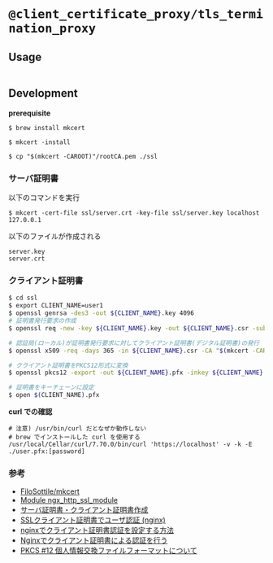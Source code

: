 # `@client_certificate_proxy/tls_termination_proxy`

## Usage

```

```

## Development

**prerequisite**

```
$ brew install mkcert
```

```
$ mkcert -install
```

```
$ cp "$(mkcert -CAROOT)"/rootCA.pem ./ssl
```

### サーバ証明書

以下のコマンドを実行

```
$ mkcert -cert-file ssl/server.crt -key-file ssl/server.key localhost 127.0.0.1
```

以下のファイルが作成される

```
server.key
server.crt
```

### クライアント証明書

```bash
$ cd ssl
$ export CLIENT_NAME=user1
$ openssl genrsa -des3 -out ${CLIENT_NAME}.key 4096
# 証明書発行要求の作成
$ openssl req -new -key ${CLIENT_NAME}.key -out ${CLIENT_NAME}.csr -subj "/C=JP/ST=Tokyo/L=Minato/CN=${CLIENT_NAME}"

# 認証局(ローカル)が証明書発行要求に対してクライアント証明書(デジタル証明書)の発行
$ openssl x509 -req -days 365 -in ${CLIENT_NAME}.csr -CA "$(mkcert -CAROOT)"/rootCA.pem -CAkey "$(mkcert -CAROOT)"/rootCA-key.pem -set_serial 01 -out ${CLIENT_NAME}.crt

# クライアント証明書をPKCS12形式に変換
$ openssl pkcs12 -export -out ${CLIENT_NAME}.pfx -inkey ${CLIENT_NAME}.key -in ${CLIENT_NAME}.crt -certfile "$(mkcert -CAROOT)"rootCA.pem

# 証明書をキーチェーンに設定
$ open $(CLIENT_NAME).pfx
```

**curl での確認**

```
# 注意) /usr/bin/curl だとなぜか動作しない
# brew でインストールした curl を使用する
/usr/local/Cellar/curl/7.70.0/bin/curl 'https://localhost' -v -k -E ./user.pfx:[password]
```

### 参考

- [FiloSottile/mkcert](https://github.com/FiloSottile/mkcert)
- [Module ngx_http_ssl_module](http://nginx.org/en/docs/http/ngx_http_ssl_module.html#ssl_client_certificate)
- [サーバ証明書・クライアント証明書作成](https://pig-log.com/server-client-certificate/)
- [SSLクライアント証明書でユーザ認証 (nginx)](https://www.nslabs.jp/pki-client-certification-with-nginx.rhtml)
- [nginxでクライアント証明書認証を設定する方法](https://toripiyo.hatenablog.com/entry/2017/08/05/140827)
- [Nginxでクライアント証明書による認証を行う](https://qiita.com/tarosaiba/items/9fa3320b633e0f5e87b5)
- [PKCS #12 個人情報交換ファイルフォーマットについて](https://qiita.com/kunichiko/items/3e2ec27928a95630a73a)
